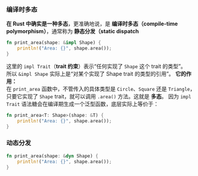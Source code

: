 ### 编译时多态
**在 Rust 中确实是一种多态**，更准确地说，是 **编译时多态（compile-time polymorphism）**，通常称为 **静态分发（static dispatch**
```rust
fn print_area(shape: &impl Shape) {
    println!("Area: {}", shape.area());
}

```
这里的 `impl Trait`（**trait 约束**）表示“任何实现了 `Shape` 这个 trait 的类型”。  
所以 `&impl Shape` 实际上是“对某个实现了 Shape trait 的类型的引用”。
**它的作用：**  
在 `print_area` 函数中，不管传入的具体类型是 `Circle`、`Square` 还是 `Triangle`，只要它实现了 `Shape` trait，就可以调用 `.area()` 方法。这就是 **多态**。
因为 `impl Trait` 语法糖会在编译期生成一个泛型函数，底层实际上等价于：
```rust
fn print_area<T: Shape>(shape: &T) {
    println!("Area: {}", shape.area());
}
```
### 动态分发
```rust
fn print_area(shape: &dyn Shape) {
    println!("Area: {}", shape.area());
}
```